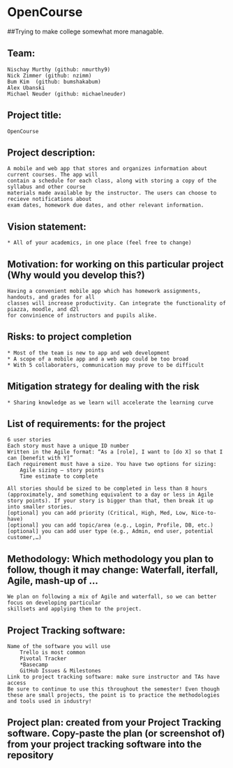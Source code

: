 # OpenCourse
##Trying to make college somewhat more managable.

## Team: 
	Nischay Murthy (github: nmurthy9)
	Nick Zimmer (github: nzimm)
	Bum Kim  (github: bumshakabum)
	Alex Ubanski
	Michael Neuder (github: michaelneuder)

## Project title:
	OpenCourse

## Project description:
	A mobile and web app that stores and organizes information about current courses. The app will
	contain a schedule for each class, along with storing a copy of the syllabus and other course
	materials made available by the instructor. The users can choose to recieve notifications about
	exam dates, homework due dates, and other relevant information.

## Vision statement: 
	* All of your academics, in one place (feel free to change)
## Motivation: for working on this particular project (Why would you develop this?)
	Having a convenient mobile app which has homework assignments, handouts, and grades for all
	classes will increase productivity. Can integrate the functionality of piazza, moodle, and d2l
	for convinience of instructors and pupils alike.
## Risks: to project completion 
	* Most of the team is new to app and web development
	* A scope of a mobile app and a web app could be too broad
	* With 5 collaboraters, communication may prove to be difficult 


## Mitigation strategy for dealing with the risk
	* Sharing knowledge as we learn will accelerate the learning curve

## List of requirements: for the project

    6 user stories
    Each story must have a unique ID number
    Written in the Agile format: “As a [role], I want to [do X] so that I can [benefit with Y]”
    Each requirement must have a size. You have two options for sizing:
        Agile sizing – story points
        Time estimate to complete

    All stories should be sized to be completed in less than 8 hours (approximately, and something equivalent to a day or less in Agile story points). If your story is bigger than that, then break it up into smaller stories.
    [optional] you can add priority (Critical, High, Med, Low, Nice-to-have)
    [optional] you can add topic/area (e.g., Login, Profile, DB, etc.)
    [optional] you can add user type (e.g., Admin, end user, potential customer,…)


## Methodology: Which methodology you plan to follow, though it may change: Waterfall, iterfall, Agile, mash-up of …
	We plan on following a mix of Agile and waterfall, so we can better focus on developing particular
	skillsets and applying them to the project.
## Project Tracking software:

    Name of the software you will use
        Trello is most common
        Pivotal Tracker
        *Basecamp
        GitHub Issues & Milestones
    Link to project tracking software: make sure instructor and TAs have access
    Be sure to continue to use this throughout the semester! Even though these are small projects, the point is to practice the methodologies and tools used in industry!

## Project plan: created from your Project Tracking software. Copy-paste the plan (or screenshot of) from your project tracking software into the repository





